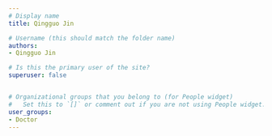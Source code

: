 ```yaml
---
# Display name
title: Qingguo Jin

# Username (this should match the folder name)
authors:
- Qingguo Jin

# Is this the primary user of the site?
superuser: false


# Organizational groups that you belong to (for People widget)
#   Set this to `[]` or comment out if you are not using People widget.
user_groups:
- Doctor
---
```

